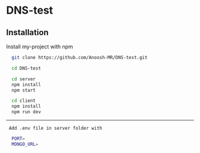 
# DNS-test




## Installation

Install my-project with npm

```bash
  git clone https://github.com/Anoosh-MR/DNS-test.git
```

```bash
  cd DNS-test
```

```bash
  cd server
  npm install
  npm start
```

```bash                   
  cd client
  npm install
  npm run dev
```


*****************************

     Add .env file in server folder with

```bash                   
  PORT=
  MONGO_URL=
```

    
